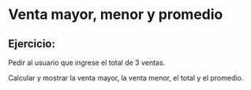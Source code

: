 # Venta mayor, menor y promedio

## Ejercicio:
Pedir al usuario que ingrese el total de 3 ventas.

Calcular y mostrar la venta mayor, la venta menor, el total y el promedio.